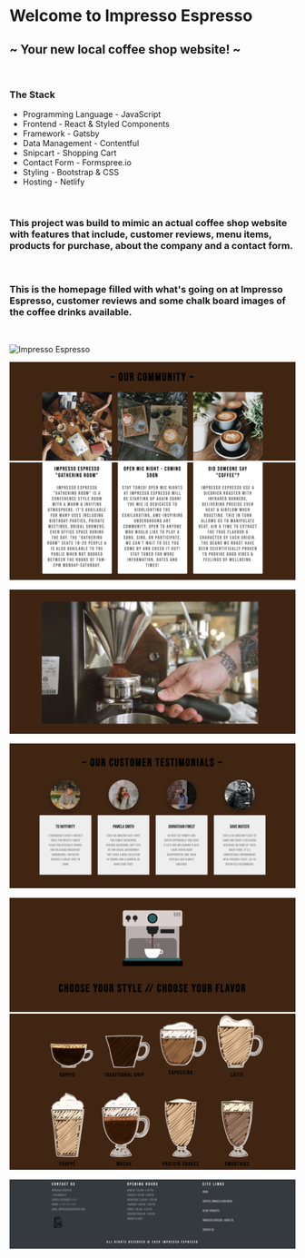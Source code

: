# Welcome to Impresso Espresso

## ~ Your new local coffee shop website! ~

<br />

### The Stack

- Programming Language - JavaScript
- Frontend - React & Styled Components
- Framework - Gatsby
- Data Management - Contentful
- Snipcart - Shopping Cart
- Contact Form - Formspree.io
- Styling - Bootstrap & CSS
- Hosting - Netlify

<br />

### This project was build to mimic an actual coffee shop website with features that include, customer reviews, menu items, products for purchase, about the company and a contact form.

<br />

### This is the homepage filled with what's going on at Impresso Espresso, customer reviews and some chalk board images of the coffee drinks available.

<br />

![Impresso Espresso](./assets/home.png)

![](./assets/community.png)
![](./assets/communitypt2.png)

![](./assets/video.png)

![](./assets/reviews.png)

![](./assets/beverage.png)
![](./assets/beveragept2.png)

![](./assets/footer.png)
